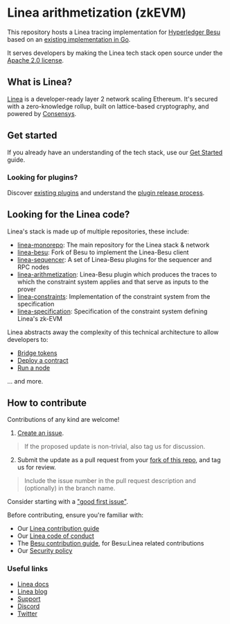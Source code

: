 # Linea arithmetization (zkEVM)

This repository hosts a Linea tracing implementation for 
[Hyperledger Besu](https://github.com/hyperledger/besu) based on an 
[existing implementation in Go](https://github.com/Consensys/zk-evm/).

It serves developers by making the Linea tech stack open source under 
the [Apache 2.0 license](LICENSE).

## What is Linea?

[Linea](https://linea.build) is a developer-ready layer 2 network scaling Ethereum. It's secured with a zero-knowledge rollup, built on lattice-based cryptography, and powered by [Consensys](https://consensys.io).

## Get started

If you already have an understanding of the tech stack, use our [Get Started](docs/get-started.md) guide.

### Looking for plugins?

Discover [existing plugins](docs/plugins.md) and understand the [plugin release process](docs/plugin-release.md). 

## Looking for the Linea code?

Linea's stack is made up of multiple repositories, these include:

- [linea-monorepo](https://github.com/Consensys/linea-monorepo): The main repository for the Linea stack & network 
- [linea-besu](https://github.com/Consensys/linea-besu): Fork of Besu to implement the Linea-Besu client
- [linea-sequencer](https://github.com/Consensys/linea-sequencer): A set of Linea-Besu plugins for the sequencer and RPC nodes
- [linea-arithmetization](https://github.com/Consensys/linea-arithmetization): Linea-Besu plugin which produces the traces to which the constraint system applies and that serve as inputs to the prover
- [linea-constraints](https://github.com/Consensys/linea-constraints): Implementation of the constraint system from the specification
- [linea-specification](https://github.com/Consensys/linea-specification): Specification of the constraint system defining Linea's zk-EVM

Linea abstracts away the complexity of this technical architecture to allow developers to:

- [Bridge tokens](https://docs.linea.build/developers/guides/bridge)
- [Deploy a contract](https://docs.linea.build/developers/quickstart/deploy-smart-contract)
- [Run a node](https://docs.linea.build/developers/guides/run-a-node)

... and more.

## How to contribute

Contributions of any kind are welcome!

1. [Create an issue](https://github.com/Consensys/linea-arithmetization/issues).
> If the proposed update is non-trivial, also tag us for discussion.
2. Submit the update as a pull request from your [fork of this repo](https://github.com/Consensys/linea-arithmetization/fork), and tag us for review. 
> Include the issue number in the pull request description and (optionally) in the branch name.

Consider starting with a ["good first issue"](https://github.com/ConsenSys/linea-arithmetization/issues?q=is%3Aissue+is%3Aopen+label%3A%22good+first+issue%22).

Before contributing, ensure you're familiar with:

- Our [Linea contribution guide](https://github.com/Consensys/linea-monorepo/blob/main/docs/contribute.md)
- Our [Linea code of conduct](https://github.com/Consensys/linea-monorepo/blob/main/docs/code-of-conduct.md)
- The [Besu contribution guide](https://github.com/Consensys/linea-monorepo/blob/main/https://wiki.hyperledger.org/display/BESU/Coding+Conventions), for Besu:Linea related contributions
- Our [Security policy](https://github.com/Consensys/linea-monorepo/blob/main/docs/security.md)


### Useful links

- [Linea docs](https://docs.linea.build)
- [Linea blog](https://linea.mirror.xyz)
- [Support](https://support.linea.build)
- [Discord](https://discord.gg/linea)
- [Twitter](https://twitter.com/LineaBuild)